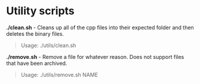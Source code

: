 # Utility scripts

**./clean.sh** - Cleans up all of the cpp files into their expected folder and then deletes the binary files.

> Usage: ./utils/clean.sh

**./remove.sh** - Remove a file for whatever reason. Does not support files that have been archived.

> Usage: ./utils/remove.sh NAME
